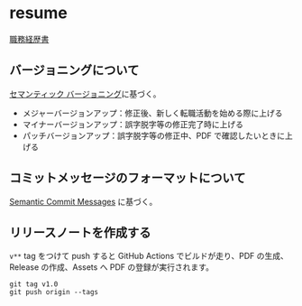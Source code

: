 # resume

[職務経歴書](https://hiesiea.github.io/resume/)

## バージョニングについて

[セマンティック バージョニング](https://semver.org/lang/ja/)に基づく。

- メジャーバージョンアップ：修正後、新しく転職活動を始める際に上げる
- マイナーバージョンアップ：誤字脱字等の修正完了時に上げる
- パッチバージョンアップ：誤字脱字等の修正中、PDF で確認したいときに上げる

## コミットメッセージのフォーマットについて

[Semantic Commit Messages](https://gist.github.com/joshbuchea/6f47e86d2510bce28f8e7f42ae84c716) に基づく。

## リリースノートを作成する

`v**` tag をつけて push すると GitHub Actions でビルドが走り、PDF の生成、Release の作成、Assets へ PDF の登録が実行されます。

```shell
git tag v1.0
git push origin --tags
```
